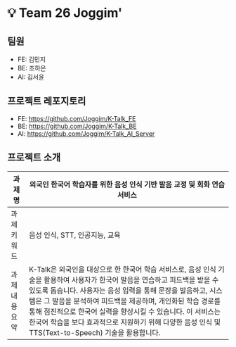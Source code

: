 # 💡 Team 26 Joggim'
## 팀원
- FE: 김민지
- BE: 조하은
- AI: 김서윤

## 프로젝트 레포지토리
- FE: https://github.com/Joggim/K-Talk_FE
- BE: https://github.com/Joggim/K-Talk_BE
- AI: https://github.com/Joggim/K-Talk_AI_Server

## 프로젝트 소개
| 과제명 |  외국인 한국어 학습자를 위한 음성 인식 기반 발음 교정 및 회화 연습 서비스 |
|---  |---  |
| 과제 키워드 | 음성 인식, STT, 인공지능, 교육 |
| 과제 내용 요약 | K-Talk은 외국인을 대상으로 한 한국어 학습 서비스로, 음성 인식 기술을 활용하여 사용자가 한국어 발음을 연습하고 피드백을 받을 수 있도록 돕습니다. 사용자는 음성 입력을 통해 문장을 발음하고, 시스템은 그 발음을 분석하여 피드백을 제공하며, 개인화된 학습 경로를 통해 점진적으로 한국어 실력을 향상시킬 수 있습니다. 이 서비스는 한국어 학습을 보다 효과적으로 지원하기 위해 다양한 음성 인식 및 TTS(Text-to-Speech) 기술을 활용합니다. |
